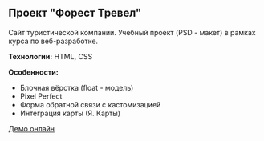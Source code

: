 ## Проект "Форест Тревел"

Сайт туристической компании. Учебный проект (PSD - макет) в рамках курса по веб-разработке.

**Технологии:** HTML, CSS

**Особенности:**

- Блочная вёрстка (float - модель)
- Pixel Perfect
- Форма обратной связи с кастомизацией
- Интеграция карты (Я. Карты)

[Демо онлайн](https://evgeniy-web-dev.github.io/forest-travel/)
